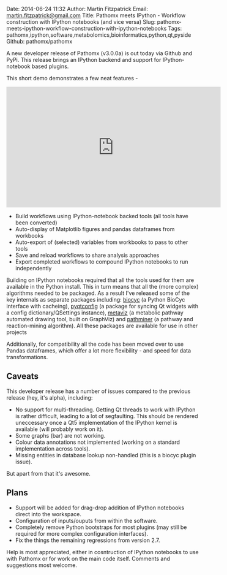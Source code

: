 Date: 2014-06-24 11:32
Author: Martin Fitzpatrick
Email: martin.fitzpatrick@gmail.com
Title: Pathomx meets IPython - Workflow construction with IPython notebooks (and vice versa)
Slug: pathomx-meets-ipython-workflow-construction-with-ipython-notebooks
Tags: pathomx,ipython,software,metabolomics,bioinformatics,python,qt,pyside
Github: pathomx/pathomx

A new developer release of Pathomx (v3.0.0a) is out today via Github and PyPi. This release
brings an IPython backend and support for IPython-notebook based plugins. 

<!-- PELICAN_END_SUMMARY -->

This short demo demonstrates a few neat features -

<iframe width="560" height="315" src="http://www.youtube.com/embed/L5HxshxH67o" frameborder="0" allowfullscreen></iframe>

* Build workflows using IPython-notebook backed tools (all tools have been converted)
* Auto-display of Matplotlib figures and pandas dataframes from workbooks
* Auto-export of (selected) variables from workbooks to pass to other tools
* Save and reload workflows to share analysis approaches
* Export completed workflows to compound IPython notebooks to run independently

Building on IPython notebooks required that all the tools used for them are available in the Python install. This in turn means that all the (more complex) algorithms needed to be packaged. As a result I've released some of the key internals as separate packages including: [biocyc]() (a Python BioCyc interface with cacheing), [pyqtconfig]() (a package for syncing Qt widgets with a config dictionary/QSettings instance), [metaviz]() (a metabolic pathway automated drawing tool, built on GraphViz) and [pathminer]() (a pathway and reaction-mining algorithm). All these packages are available for use in other projects

Additionally, for compatibility all the code has been moved over to use Pandas dataframes, which offer a lot more flexibility - and speed for data transformations.

## Caveats

This developer release has a number of issues compared to the previous release (hey, it's alpha), including:

* No support for multi-threading. Getting Qt threads to work with IPython is rather difficult, leading to a lot of segfaulting. This should be rendered uneccessary once a Qt5 implementation of the IPython kernel is available (will probably work on it).
* Some graphs (bar) are not working.
* Colour data annotations not implemented (working on a standard implementation across tools).
* Missing entities in database lookup non-handled (this is a biocyc plugin issue).

But apart from that it's awesome.

## Plans

* Support will be added for drag-drop addition of IPython notebooks direct into the workspace.
* Configuration of inputs/ouputs from within the software. 
* Completely remove Python bootstraps for most plugins (may still be required for more complex configuration interfaces).
* Fix the things the remaining regressions from version 2.7.

Help is most appreciated, either in cosntruction of IPython notebooks to use with Pathomx or for work on the main code itself. Comments and suggestions most welcome.




